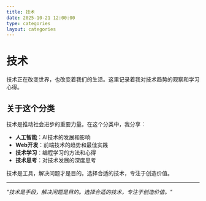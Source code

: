 ```yaml
---
title: 技术
date: 2025-10-21 12:00:00
type: categories
layout: categories
---
```


# 技术

技术正在改变世界，也改变着我们的生活。这里记录着我对技术趋势的观察和学习心得。

## 关于这个分类

技术是推动社会进步的重要力量。在这个分类中，我分享：

- **人工智能**：AI技术的发展和影响
- **Web开发**：前端技术的趋势和最佳实践
- **技术学习**：编程学习的方法和心得
- **技术思考**：对技术发展的深度思考

技术是工具，解决问题才是目的。选择合适的技术，专注于创造价值。

---

*"技术是手段，解决问题是目的。选择合适的技术，专注于创造价值。"*

